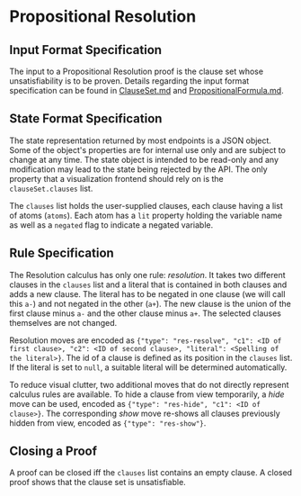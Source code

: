 # Propositional Resolution

## Input Format Specification

The input to a Propositional Resolution proof is the clause set whose unsatisfiability is to be proven. Details regarding the input format specification can be found in [ClauseSet.md](./ClauseSet.md) and [PropositionalFormula.md](./PropositionalFormula.md).

## State Format Specification

The state representation returned by most endpoints is a JSON object. Some of the object's properties are for internal use only and are subject to change at any time. The state object is intended to be read-only and any modification may lead to the state being rejected by the API. The only property that a visualization frontend should rely on is the `clauseSet.clauses` list.

The `clauses` list holds the user-supplied clauses, each clause having a list of atoms (`atoms`). Each atom has a `lit` property holding the variable name as well as a `negated` flag to indicate a negated variable.

## Rule Specification

The Resolution calculus has only one rule: _resolution_. It takes two different clauses in the `clauses` list and a literal that is contained in both clauses and adds a new clause. The literal has to be negated in one clause (we will call this `a-`) and not negated in the other (`a+`). The new clause is the union of the first clause minus `a-` and the other clause minus `a+`. The selected clauses themselves are not changed.

Resolution moves are encoded as `{"type": "res-resolve", "c1": <ID of first clause>, "c2": <ID of second clause>, "literal": <Spelling of the literal>}`. The id of a clause is defined as its position in the `clauses` list. If the literal is set to `null`, a suitable literal will be determined automatically.

To reduce visual clutter, two additional moves that do not directly represent calculus rules are available. To hide a clause from view temporarily, a _hide_ move can be used, encoded as `{"type": "res-hide", "c1": <ID of clause>}`. The corresponding _show_ move re-shows all clauses previously hidden from view, encoded as `{"type": "res-show"}`.

## Closing a Proof

A proof can be closed iff the `clauses` list contains an empty clause. A closed proof shows that the clause set is unsatisfiable.
